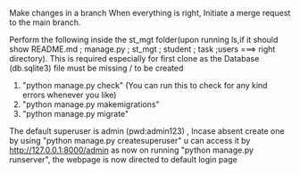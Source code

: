 Make changes in a branch
When everything is right, Initiate a merge request to the main branch.

Perform the following inside the st_mgt folder(upon running ls,if it should show README.md ; manage.py  ; st_mgt ; student ; task  ;users ===> right directory).
This is required especially for first clone as the Database (db.sqlite3) file must be missing / to be created 
1. "python manage.py check" (You can run this to check for any kind errors whenever you like)
2. "python manage.py makemigrations"
3. "python manage.py migrate" 

The default superuser is admin (pwd:admin123) ,
Incase absent create one by using "python manage.py createsuperuser"
u can access it by http://127.0.0.1:8000/admin as now on running "python manage.py runserver", the webpage is now directed to default login page 
